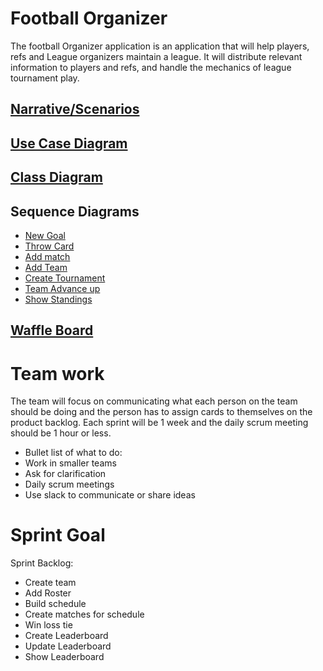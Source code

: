 # Football Organizer

The football Organizer application is an application that will help players, refs and League organizers maintain a league. 
It will distribute relevant information to players and refs, and handle the mechanics of league tournament play. 


## [Narrative/Scenarios](https://docs.google.com/document/d/1pJjryltdAqhJ79q6lnIHu_jxpax6nsVEu5Zp9jSo44E/edit?usp=sharing)


## [Use Case Diagram](https://drive.google.com/file/d/1_CDMW8pMBoVqUtl-oI18abHUYpedIa6q/view)


## [Class Diagram](https://drive.google.com/file/d/1CBSagColzr5jZ8oJluKk3GO3EgYAO4wk/view?usp=sharing)

## Sequence Diagrams
* [New Goal](https://drive.google.com/file/d/1TQptkJJeQt51qWgRr-5HdQZA1_wFQ8Sf/view?usp=sharing)
* [Throw Card](https://drive.google.com/file/d/1K1nbavF0EvidozsNv7CByQKJwSqkGNyQ/view?usp=sharing)
* [Add match](https://drive.google.com/file/d/1ljCwViUrgBSYvTJ24XT0TKmWmkrPjtro/view?usp=sharing)
* [Add Team](https://drive.google.com/file/d/1Ejgw8vKkLt7A0L8f_9HDfg8WWCOxjjhM/view?usp=sharing)
* [Create Tournament](https://drive.google.com/file/d/1rGaChqs4Er1J3iHCDoN_yySPnCchGfQS/view?usp=sharing)
* [Team Advance up](https://drive.google.com/file/d/1XpbwiTFikDDKadpD3FHzW2wIKBxqilZW/view?usp=sharing)
* [Show Standings](https://drive.google.com/file/d/1C899AAA4lptAOBu_xiqcG7Sn7B5exCaN/view?usp=sharing)

## [Waffle Board](https://waffle.io/AdamKruschwitz/FootballApp/join)

# Team work

The team will focus on communicating what each person on the team should be doing and the person has to assign cards to themselves on the product backlog. Each sprint will be 1 week and the daily scrum meeting should be 1 hour or less.

* Bullet list of what to do:
* Work in smaller teams 
* Ask for clarification
* Daily scrum meetings
* Use slack to communicate or share ideas

# Sprint Goal
Sprint Backlog:
* Create team
* Add Roster
* Build schedule
* Create matches for schedule
* Win loss tie
* Create Leaderboard
* Update Leaderboard
* Show Leaderboard
